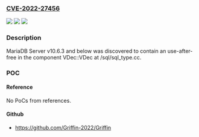 ### [CVE-2022-27456](https://cve.mitre.org/cgi-bin/cvename.cgi?name=CVE-2022-27456)
![](https://img.shields.io/static/v1?label=Product&message=n%2Fa&color=blue)
![](https://img.shields.io/static/v1?label=Version&message=n%2Fa&color=blue)
![](https://img.shields.io/static/v1?label=Vulnerability&message=n%2Fa&color=brighgreen)

### Description

MariaDB Server v10.6.3 and below was discovered to contain an use-after-free in the component VDec::VDec at /sql/sql_type.cc.

### POC

#### Reference
No PoCs from references.

#### Github
- https://github.com/Griffin-2022/Griffin

